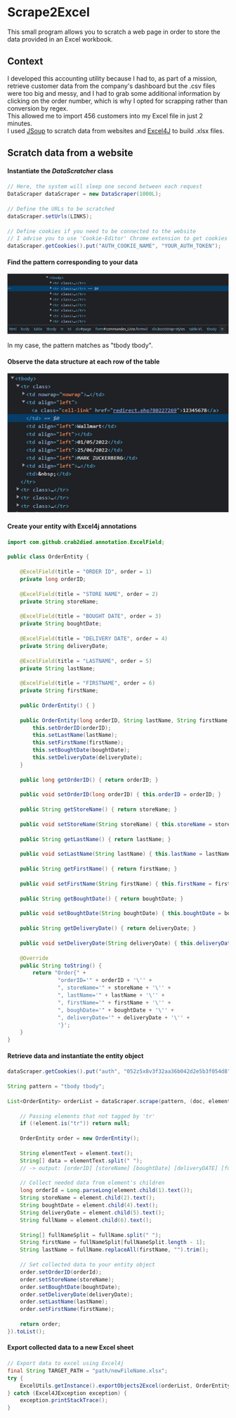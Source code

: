 

<h1>Scrape2Excel</h1>
This small program allows you to scratch a web page in order to store the data
provided in an Excel workbook.

## Context
I developed this accounting utility because I had to, as part of a
mission, retrieve customer data from the company's dashboard but the
.csv files were too big and messy, and I had to grab some
additional information by clicking on the order number, which is why I
opted for scrapping rather than conversion by regex.
<br>
This allowed me to import 456 customers into my Excel file in just 2 minutes.
<br>I used <a href="https://github.com/jhy/jsoup" target="_blank">JSoup</a> to scratch data from websites and <a href="https://github.com/Crab2died/Excel4J" target="_blank">Excel4J</a> to build .xlsx files.

## Scratch data from a website

#### Instantiate the _DataScratcher_ class
```java
// Here, the system will sleep one second between each request
DataScraper dataScraper = new DataScraper(1000L);

// Define the URLs to be scratched
dataScraper.setUrls(LINKS);

// Define cookies if you need to be connected to the website
// I advise you to use 'Cookie-Editor' Chrome extension to get cookies
dataScraper.getCookies().put("AUTH_COOKIE_NAME", "YOUR_AUTH_TOKEN");
```

#### Find the pattern corresponding to your data
![](findpattern.jpg)

In my case, the pattern matches as "tbody tbody".

#### Observe the data structure at each row of the table
![](entitypattern.jpg)

#### Create your entity with Excel4j annotations
```java
import com.github.crab2died.annotation.ExcelField;

public class OrderEntity {

    @ExcelField(title = "ORDER ID", order = 1)
    private long orderID;

    @ExcelField(title = "STORE NAME", order = 2)
    private String storeName;

    @ExcelField(title = "BOUGHT DATE", order = 3)
    private String boughtDate;

    @ExcelField(title = "DELIVERY DATE", order = 4)
    private String deliveryDate;

    @ExcelField(title = "LASTNAME", order = 5)
    private String lastName;

    @ExcelField(title = "FIRSTNAME", order = 6)
    private String firstName;

    public OrderEntity() { }

    public OrderEntity(long orderID, String lastName, String firstName, String boughtDate, String deliveryDate) {
        this.setOrderID(orderID);
        this.setLastName(lastName);
        this.setFirstName(firstName);
        this.setBoughtDate(boughtDate);
        this.setDeliveryDate(deliveryDate);
    }

    public long getOrderID() { return orderID; }

    public void setOrderID(long orderID) { this.orderID = orderID; }

    public String getStoreName() { return storeName; }

    public void setStoreName(String storeName) { this.storeName = storeName; }

    public String getLastName() { return lastName; }

    public void setLastName(String lastName) { this.lastName = lastName; }

    public String getFirstName() { return firstName; }

    public void setFirstName(String firstName) { this.firstName = firstName; }

    public String getBoughtDate() { return boughtDate; }

    public void setBoughtDate(String boughtDate) { this.boughtDate = boughtDate; }

    public String getDeliveryDate() { return deliveryDate; }

    public void setDeliveryDate(String deliveryDate) { this.deliveryDate = deliveryDate; }

    @Override
    public String toString() {
        return "Order{" +
                "orderID='" + orderID + '\'' +
                ", storeName='" + storeName + '\'' +
                ", lastName='" + lastName + '\'' +
                ", firstName='" + firstName + '\'' +
                ", boughDate='" + boughtDate + '\'' +
                ", deliveryDate='" + deliveryDate + '\'' +
                '}';
    }
}
```

#### Retrieve data and instantiate the entity object
```java
dataScraper.getCookies().put("auth", "052z5x8v3f32aa36b042d2e5b3f054d8");

String pattern = "tbody tbody";

List<OrderEntity> orderList = dataScraper.scrape(pattern, (doc, element) -> {

    // Passing elements that not tagged by 'tr'
    if (!element.is("tr")) return null;
    
    OrderEntity order = new OrderEntity();
    
    String elementText = element.text();
    String[] data = elementText.split(" ");
    // -> output: [orderID] [storeName] [boughtDate] [deliveryDATE] [fullName]
    
    // Collect needed data from element's children
    long orderId = Long.parseLong(element.child(1).text());
    String storeName = element.child(2).text();
    String boughtDate = element.child(4).text();
    String deliveryDate = element.child(5).text();
    String fullName = element.child(6).text();
    
    String[] fullNameSplit = fullName.split(" ");
    String firstName = fullNameSplit[fullNameSplit.length - 1];
    String lastName = fullName.replaceAll(firstName, "").trim();
    
    // Set collected data to your entity object
    order.setOrderID(orderId);
    order.setStoreName(storeName);
    order.setBoughtDate(boughtDate);
    order.setDeliveryDate(deliveryDate);
    order.setLastName(lastName);
    order.setFirstName(firstName);

    return order;
}).toList();
```

#### Export collected data to a new Excel sheet
```java
// Export data to excel using Excel4j
final String TARGET_PATH = "path/newFileName.xlsx";
try {
    ExcelUtils.getInstance().exportObjects2Excel(orderList, OrderEntity.class, true, "YOUR SHEET NAME", true, TARGET_PATH);
} catch (Excel4JException exception) {
    exception.printStackTrace();
}
```
